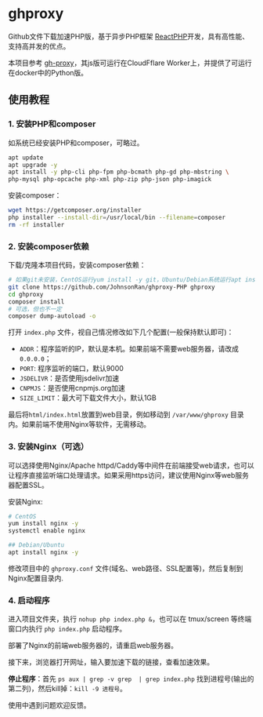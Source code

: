 # ghproxy

Github文件下载加速PHP版，基于异步PHP框架 [ReactPHP](https://github.com/reactphp)开发，具有高性能、支持高并发的优点。


本项目参考 [gh-proxy](https://github.com/hunshcn/gh-proxy)，其js版可运行在CloudFflare Worker上，并提供了可运行在docker中的Python版。


## 使用教程

### 1. 安装PHP和composer

如系统已经安装PHP和composer，可略过。


````bash
apt update
apt upgrade -y
apt install -y php-cli php-fpm php-bcmath php-gd php-mbstring \
php-mysql php-opcache php-xml php-zip php-json php-imagick
````

安装composer：

````bash
wget https://getcomposer.org/installer
php installer --install-dir=/usr/local/bin --filename=composer
rm -rf installer
````

### 2. 安装composer依赖

下载/克隆本项目代码，安装composer依赖：

````bash
# 如果git未安装，CentOS运行yum install -y git，Ubuntu/Debian系统运行apt install -y git
git clone https://github.com/JohnsonRan/ghproxy-PHP ghproxy
cd ghproxy
composer install
# 可选，但也不一定
composer dump-autoload -o
````

打开 `index.php` 文件，视自己情况修改如下几个配置(一般保持默认即可)：

- `ADDR`：程序监听的IP，默认是本机。如果前端不需要web服务器，请改成 `0.0.0.0`；
- `PORT`: 程序监听的端口，默认9000
- `JSDELIVR`：是否使用jsdelivr加速
- `CNPMJS`：是否使用cnpmjs.org加速
- `SIZE_LIMIT`：最大可下载文件大小，默认1GB

最后将`html/index.html`放置到web目录，例如移动到 `/var/www/ghproxy` 目录内。如果前端不使用Nginx等软件，无需移动。

### 3. 安装Nginx（可选）

可以选择使用Nginx/Apache httpd/Caddy等中间件在前端接受web请求，也可以让程序直接监听端口处理请求。如果采用https访问，建议使用Nginx等web服务器配置SSL。

安装Nginx:

````bash
# CentOS
yum install nginx -y
systemctl enable nginx

## Debian/Ubuntu
apt install nginx -y
````

修改项目中的 `ghproxy.conf` 文件(域名、web路径、SSL配置等)，然后复制到Nginx配置目录内.

### 4. 启动程序

进入项目文件夹，执行 `nohup php index.php &`，也可以在 tmux/screen 等终端窗口内执行 `php index.php` 启动程序。

部署了Nginx的前端web服务器的，请重启web服务器。

接下来，浏览器打开网址，输入要加速下载的链接，查看加速效果。

**停止程序**：首先 `ps aux | grep -v grep  | grep index.php` 找到进程号(输出的第二列)，然后kill掉：`kill -9 进程号`。

使用中遇到问题欢迎反馈。
